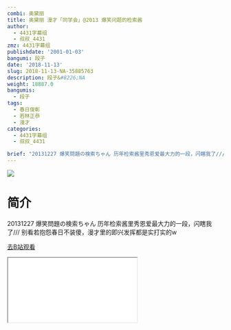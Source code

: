 ```yaml
---
combi: 奥黛丽
title: 奥黛丽 漫才「同学会」@2013 爆笑问题的检索酱
author:
  - 4431字幕组
  - 叔叔_4431
zmz: 4431字幕组
publishdate: '2001-01-03'
bangumi: 段子
date: '2018-11-13'
slug: 2018-11-13-NA-35885763
description: 段子&#8226;NA
weight: 18887.0
bangumis:
  - 段子
tags:
  - 春日俊彰
  - 若林正恭
  - 漫才
categories:
  - 4431字幕组
  - 叔叔_4431

brief: "20131227 爆笑問題の検索ちゃん 历年检索酱里秀恩爱最大力的一段，闪瞎我了/// 别看若抱怨春日不装傻，漫才里的即兴发挥都是实打实的w"
---
```

![](https://i.imgur.com/fiSchDL.jpg)
# 简介  
20131227 爆笑問題の検索ちゃん
历年检索酱里秀恩爱最大力的一段，闪瞎我了///
别看若抱怨春日不装傻，漫才里的即兴发挥都是实打实的w  

[去B站观看](https://www.bilibili.com/video/av35885763/)
<div class ="resp-container"><iframe class="testiframe" src="//player.bilibili.com/player.html?aid=35885763"", scrolling="no", allowfullscreen="true" > </iframe></div> 
